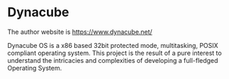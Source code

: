 # Dynacube

The author website is https://www.dynacube.net/

Dynacube OS is a x86 based 32bit protected mode, multitasking, POSIX compliant operating system. This project is the result of a pure interest to understand the intricacies and complexities of developing a full-fledged Operating System.

